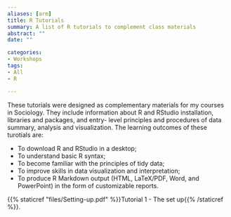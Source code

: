 ```yaml
---
aliases: [arm]
title: R Tutorials
summary: A list of R tutorials to complement class materials
abstract: ""
date: ""

categories:
- Workshops
tags:
- All
- R

---
```


These tutorials were designed as complementary materials for my courses in Sociology. They include information about R and RStudio installation, libraries and packages, and entry-
level principles and procedures of data summary, analysis and visualization. The learning outcomes of these turotials are:

 - To download R and RStudio in a desktop; 
 - To understand basic R syntax;
 - To become familiar with the principles of tidy data;
 - To improve skills in data visualization and interpretation;
 - To produce R Markdown output (HTML, LaTeX/PDF, Word, and PowerPoint) in the form of customizable reports. 
 
  {{% staticref "files/Setting-up.pdf" %}}Tutorial 1 - The set up{{% /staticref %}}.
